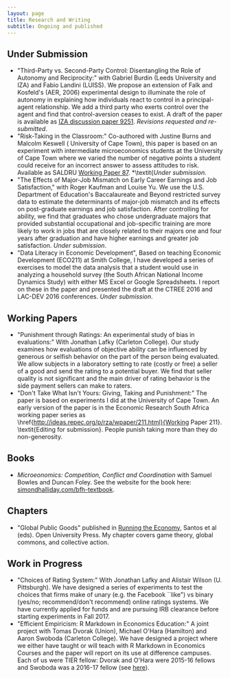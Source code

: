 ```yaml
---
layout: page
title: Research and Writing
subtitle: Ongoing and published
---
```


## Under Submission 
- "Third-Party vs. Second-Party Control: Disentangling the Role of Autonomy and Reciprocity:" with Gabriel Burdin (Leeds University and IZA) and Fabio Landini (LUISS). We propose an extension of Falk and Kosfeld's (AER, 2006) experimental design to illuminate the role of autonomy in explaining how individuals react to control in a principal-agent relationship. We add a third party who exerts control over the agent and find that control-aversion ceases to exist. A draft of the paper is available as [IZA discussion paper 9251](http://ftp.iza.org/dp9251.pdf). *Revisions requested and re-submitted*. 
- "Risk-Taking in the Classroom:" Co-authored with Justine Burns and Malcolm Keswell ( University of Cape Town), this paper is based on an experiment with intermediate microeconomics students at the University of Cape Town where we varied the number of negative points a student could receive for an incorrect answer to assess attitudes to risk. Available as SALDRU [Working Paper 87](http://www.saldru.uct.ac.za/home/index.php?/component/option,com_docman/Itemid,32/gid,437/task,doc_download/). *\textit{*Under submission*. 
- "The Effects of Major-Job Mismatch on Early Career Earnings and Job Satisfaction," with Roger Kaufman and Louise Yu. We use the U.S. Department of Education's Baccalaureate and Beyond restricted survey data to estimate the determinants of major-job mismatch and its effects on post-graduate earnings and job satisfaction. After controlling for ability, we find that graduates who chose undergraduate majors that provided substantial occupational and job-specific training are more likely to work in jobs that are closely related to their majors one and four years after graduation and have higher earnings and greater job satisfaction. *Under submission*. 
- "Data Literacy in Economic Development", Based on teaching Economic Development (ECO211) at Smith College, I have developed a series of exercises to model the data analysis that a student would use in analyzing a household survey (the South African National Income Dynamics Study) with either MS Excel or Google Spreadsheets. I report on these in the paper and presented the draft at the CTREE 2016 and LAC-DEV 2016 conferences. *Under submission*.

## Working Papers 
- "Punishment through Ratings: An experimental study of bias in evaluations:" With Jonathan Lafky (Carleton College). Our study examines how evaluations of objective ability can be influenced by generous or selfish behavior on the part of the person being evaluated. We allow subjects in a laboratory setting to rate (costly or free) a seller of a good and send the rating to a potential buyer. We find that seller quality is not significant and the main driver of rating behavior is the side payment sellers can make to raters.
- "Don't Take What Isn't Yours: Giving, Taking and Punishment:" The paper is based on experiments I did at the University of Cape Town. An early version of the paper is in the Economic Research South Africa working paper series as \href{http://ideas.repec.org/p/rza/wpaper/211.html}{Working Paper 211}. \textit{Editing for submission}. People punish taking more than they do non-generosity. 

## Books
- *Microeonomics: Competition, Conflict and Coordination* with Samuel Bowles and Duncan Foley. See the website for the book here: [simondhalliday.com/bfh-textbook](simondhalliday.com/bfh-textbook).

## Chapters 
- "Global Public Goods" published in [Running the Economy](http://www.amazon.co.uk/Running-Economy-Open-University-Team/dp/1780079540), Santos et al (eds). Open University Press. My chapter covers game theory, global commons, and collective action.

## Work in Progress
- "Choices of Rating System:" With Jonathan Lafky and Alistair Wilson (U. Pittsburgh). We have designed a series of experiments to test the choices that firms make of unary (e.g. the Facebook ``like") vs binary (yes/no; recommend/don't recommend) online ratings systems. We have currently applied for funds and are pursuing IRB clearance before starting experiments in Fall 2017. 
- "Efficient Empiricism: R Markdown in Economics Education:" A joint project with Tomas Dvorak (Union), Michael O'Hara (Hamilton) and Aaron Swoboda (Carleton College).  We have designed a project where we either have taught or will teach with R Markdown in Economics Courses and the paper will report on its use at difference campuses. Each of us were TIER fellow: Dvorak and O'Hara were 2015-16 fellows and Swoboda was a 2016-17 fellow (see [here](http://www.projecttier.org/about/people/#fellows)).


